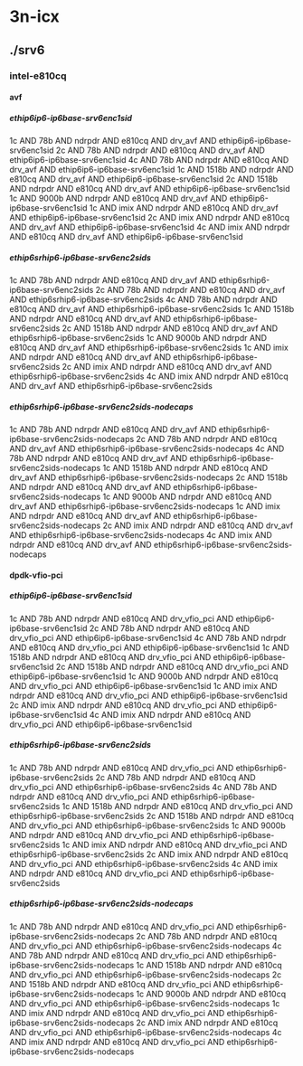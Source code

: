 # 3n-icx
## ./srv6
### intel-e810cq
#### avf
##### ethip6ip6-ip6base-srv6enc1sid
1c AND 78b AND ndrpdr AND e810cq AND drv_avf AND ethip6ip6-ip6base-srv6enc1sid
2c AND 78b AND ndrpdr AND e810cq AND drv_avf AND ethip6ip6-ip6base-srv6enc1sid
4c AND 78b AND ndrpdr AND e810cq AND drv_avf AND ethip6ip6-ip6base-srv6enc1sid
1c AND 1518b AND ndrpdr AND e810cq AND drv_avf AND ethip6ip6-ip6base-srv6enc1sid
2c AND 1518b AND ndrpdr AND e810cq AND drv_avf AND ethip6ip6-ip6base-srv6enc1sid
1c AND 9000b AND ndrpdr AND e810cq AND drv_avf AND ethip6ip6-ip6base-srv6enc1sid
1c AND imix AND ndrpdr AND e810cq AND drv_avf AND ethip6ip6-ip6base-srv6enc1sid
2c AND imix AND ndrpdr AND e810cq AND drv_avf AND ethip6ip6-ip6base-srv6enc1sid
4c AND imix AND ndrpdr AND e810cq AND drv_avf AND ethip6ip6-ip6base-srv6enc1sid
##### ethip6srhip6-ip6base-srv6enc2sids
1c AND 78b AND ndrpdr AND e810cq AND drv_avf AND ethip6srhip6-ip6base-srv6enc2sids
2c AND 78b AND ndrpdr AND e810cq AND drv_avf AND ethip6srhip6-ip6base-srv6enc2sids
4c AND 78b AND ndrpdr AND e810cq AND drv_avf AND ethip6srhip6-ip6base-srv6enc2sids
1c AND 1518b AND ndrpdr AND e810cq AND drv_avf AND ethip6srhip6-ip6base-srv6enc2sids
2c AND 1518b AND ndrpdr AND e810cq AND drv_avf AND ethip6srhip6-ip6base-srv6enc2sids
1c AND 9000b AND ndrpdr AND e810cq AND drv_avf AND ethip6srhip6-ip6base-srv6enc2sids
1c AND imix AND ndrpdr AND e810cq AND drv_avf AND ethip6srhip6-ip6base-srv6enc2sids
2c AND imix AND ndrpdr AND e810cq AND drv_avf AND ethip6srhip6-ip6base-srv6enc2sids
4c AND imix AND ndrpdr AND e810cq AND drv_avf AND ethip6srhip6-ip6base-srv6enc2sids
##### ethip6srhip6-ip6base-srv6enc2sids-nodecaps
1c AND 78b AND ndrpdr AND e810cq AND drv_avf AND ethip6srhip6-ip6base-srv6enc2sids-nodecaps
2c AND 78b AND ndrpdr AND e810cq AND drv_avf AND ethip6srhip6-ip6base-srv6enc2sids-nodecaps
4c AND 78b AND ndrpdr AND e810cq AND drv_avf AND ethip6srhip6-ip6base-srv6enc2sids-nodecaps
1c AND 1518b AND ndrpdr AND e810cq AND drv_avf AND ethip6srhip6-ip6base-srv6enc2sids-nodecaps
2c AND 1518b AND ndrpdr AND e810cq AND drv_avf AND ethip6srhip6-ip6base-srv6enc2sids-nodecaps
1c AND 9000b AND ndrpdr AND e810cq AND drv_avf AND ethip6srhip6-ip6base-srv6enc2sids-nodecaps
1c AND imix AND ndrpdr AND e810cq AND drv_avf AND ethip6srhip6-ip6base-srv6enc2sids-nodecaps
2c AND imix AND ndrpdr AND e810cq AND drv_avf AND ethip6srhip6-ip6base-srv6enc2sids-nodecaps
4c AND imix AND ndrpdr AND e810cq AND drv_avf AND ethip6srhip6-ip6base-srv6enc2sids-nodecaps
#### dpdk-vfio-pci
##### ethip6ip6-ip6base-srv6enc1sid
1c AND 78b AND ndrpdr AND e810cq AND drv_vfio_pci AND ethip6ip6-ip6base-srv6enc1sid
2c AND 78b AND ndrpdr AND e810cq AND drv_vfio_pci AND ethip6ip6-ip6base-srv6enc1sid
4c AND 78b AND ndrpdr AND e810cq AND drv_vfio_pci AND ethip6ip6-ip6base-srv6enc1sid
1c AND 1518b AND ndrpdr AND e810cq AND drv_vfio_pci AND ethip6ip6-ip6base-srv6enc1sid
2c AND 1518b AND ndrpdr AND e810cq AND drv_vfio_pci AND ethip6ip6-ip6base-srv6enc1sid
1c AND 9000b AND ndrpdr AND e810cq AND drv_vfio_pci AND ethip6ip6-ip6base-srv6enc1sid
1c AND imix AND ndrpdr AND e810cq AND drv_vfio_pci AND ethip6ip6-ip6base-srv6enc1sid
2c AND imix AND ndrpdr AND e810cq AND drv_vfio_pci AND ethip6ip6-ip6base-srv6enc1sid
4c AND imix AND ndrpdr AND e810cq AND drv_vfio_pci AND ethip6ip6-ip6base-srv6enc1sid
##### ethip6srhip6-ip6base-srv6enc2sids
1c AND 78b AND ndrpdr AND e810cq AND drv_vfio_pci AND ethip6srhip6-ip6base-srv6enc2sids
2c AND 78b AND ndrpdr AND e810cq AND drv_vfio_pci AND ethip6srhip6-ip6base-srv6enc2sids
4c AND 78b AND ndrpdr AND e810cq AND drv_vfio_pci AND ethip6srhip6-ip6base-srv6enc2sids
1c AND 1518b AND ndrpdr AND e810cq AND drv_vfio_pci AND ethip6srhip6-ip6base-srv6enc2sids
2c AND 1518b AND ndrpdr AND e810cq AND drv_vfio_pci AND ethip6srhip6-ip6base-srv6enc2sids
1c AND 9000b AND ndrpdr AND e810cq AND drv_vfio_pci AND ethip6srhip6-ip6base-srv6enc2sids
1c AND imix AND ndrpdr AND e810cq AND drv_vfio_pci AND ethip6srhip6-ip6base-srv6enc2sids
2c AND imix AND ndrpdr AND e810cq AND drv_vfio_pci AND ethip6srhip6-ip6base-srv6enc2sids
4c AND imix AND ndrpdr AND e810cq AND drv_vfio_pci AND ethip6srhip6-ip6base-srv6enc2sids
##### ethip6srhip6-ip6base-srv6enc2sids-nodecaps
1c AND 78b AND ndrpdr AND e810cq AND drv_vfio_pci AND ethip6srhip6-ip6base-srv6enc2sids-nodecaps
2c AND 78b AND ndrpdr AND e810cq AND drv_vfio_pci AND ethip6srhip6-ip6base-srv6enc2sids-nodecaps
4c AND 78b AND ndrpdr AND e810cq AND drv_vfio_pci AND ethip6srhip6-ip6base-srv6enc2sids-nodecaps
1c AND 1518b AND ndrpdr AND e810cq AND drv_vfio_pci AND ethip6srhip6-ip6base-srv6enc2sids-nodecaps
2c AND 1518b AND ndrpdr AND e810cq AND drv_vfio_pci AND ethip6srhip6-ip6base-srv6enc2sids-nodecaps
1c AND 9000b AND ndrpdr AND e810cq AND drv_vfio_pci AND ethip6srhip6-ip6base-srv6enc2sids-nodecaps
1c AND imix AND ndrpdr AND e810cq AND drv_vfio_pci AND ethip6srhip6-ip6base-srv6enc2sids-nodecaps
2c AND imix AND ndrpdr AND e810cq AND drv_vfio_pci AND ethip6srhip6-ip6base-srv6enc2sids-nodecaps
4c AND imix AND ndrpdr AND e810cq AND drv_vfio_pci AND ethip6srhip6-ip6base-srv6enc2sids-nodecaps
